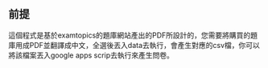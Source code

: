 ## 前提
這個程式是基於examtopics的題庫網站產出的PDF所設計的，您需要將購買的題庫用成PDF並翻譯成中文，全選後丟入data去執行，會產生對應的csv檔，你可以將該檔案丟入google apps scrip去執行來產生問卷。
